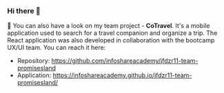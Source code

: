 ### Hi there 👋

📁 You can also have a look on my team project - **CoTravel**. It's a mobile application used to search for a travel companion and organize a trip. The React application was also developed in collaboration with the bootcamp UX/UI team. You can reach it here:
  - Repository: https://github.com/infoshareacademy/jfdzr11-team-promisesland
  - Application: https://infoshareacademy.github.io/jfdzr11-team-promisesland/
